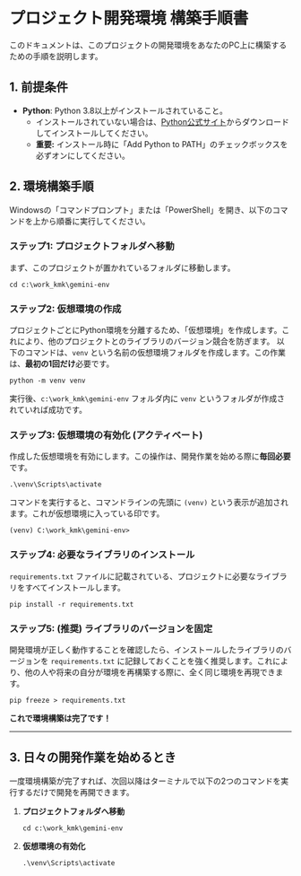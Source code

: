 # プロジェクト開発環境 構築手順書

このドキュメントは、このプロジェクトの開発環境をあなたのPC上に構築するための手順を説明します。

## 1. 前提条件

* **Python**: Python 3.8以上がインストールされていること。
  * インストールされていない場合は、[Python公式サイト](https://www.python.org/downloads/)からダウンロードしてインストールしてください。
  * **重要:** インストール時に「Add Python to PATH」のチェックボックスを必ずオンにしてください。

## 2. 環境構築手順

Windowsの「コマンドプロンプト」または「PowerShell」を開き、以下のコマンドを上から順番に実行してください。

### ステップ1: プロジェクトフォルダへ移動

まず、このプロジェクトが置かれているフォルダに移動します。

```shell
cd c:\work_kmk\gemini-env
```

### ステップ2: 仮想環境の作成

プロジェクトごとにPython環境を分離するため、「仮想環境」を作成します。これにより、他のプロジェクトとのライブラリのバージョン競合を防ぎます。
以下のコマンドは、`venv` という名前の仮想環境フォルダを作成します。この作業は、**最初の1回だけ**必要です。

```shell
python -m venv venv
```

実行後、`c:\work_kmk\gemini-env` フォルダ内に `venv` というフォルダが作成されていれば成功です。

### ステップ3: 仮想環境の有効化 (アクティベート)

作成した仮想環境を有効にします。この操作は、開発作業を始める際に**毎回必要**です。

```shell
.\venv\Scripts\activate
```

コマンドを実行すると、コマンドラインの先頭に `(venv)` という表示が追加されます。これが仮想環境に入っている印です。

```
(venv) C:\work_kmk\gemini-env>
```

### ステップ4: 必要なライブラリのインストール

`requirements.txt` ファイルに記載されている、プロジェクトに必要なライブラリをすべてインストールします。

```shell
pip install -r requirements.txt
```

### ステップ5: (推奨) ライブラリのバージョンを固定

開発環境が正しく動作することを確認したら、インストールしたライブラリのバージョンを `requirements.txt` に記録しておくことを強く推奨します。これにより、他の人や将来の自分が環境を再構築する際に、全く同じ環境を再現できます。

```shell
pip freeze > requirements.txt
```

**これで環境構築は完了です！**

---

## 3. 日々の開発作業を始めるとき

一度環境構築が完了すれば、次回以降はターミナルで以下の2つのコマンドを実行するだけで開発を再開できます。

1. **プロジェクトフォルダへ移動**

    ```shell
    cd c:\work_kmk\gemini-env
    ```

2. **仮想環境の有効化**

    ```shell
    .\venv\Scripts\activate
    ```
